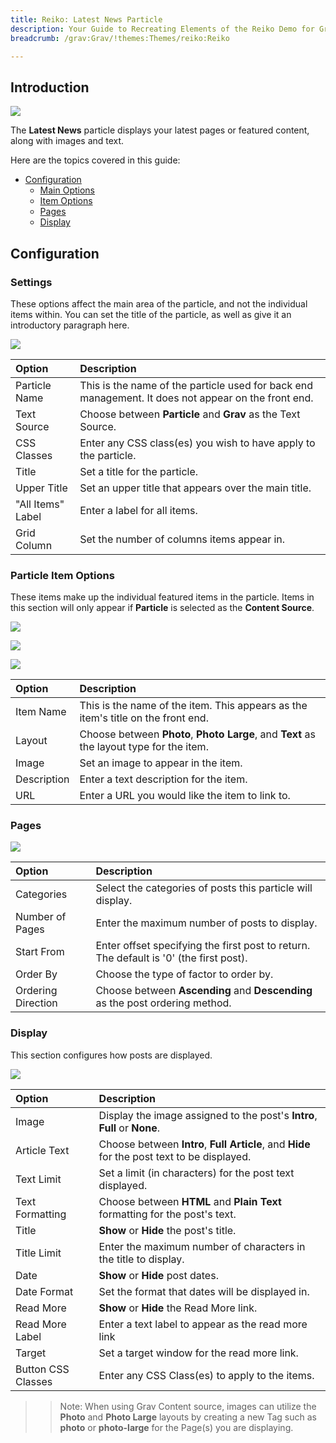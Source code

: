 ```yaml
---
title: Reiko: Latest News Particle
description: Your Guide to Recreating Elements of the Reiko Demo for Grav
breadcrumb: /grav:Grav/!themes:Themes/reiko:Reiko

---
```


## Introduction

![](assets/particle_latestnews1.png)

The **Latest News** particle displays your latest pages or featured content, along with images and text.

Here are the topics covered in this guide:

* [Configuration](#configuration)
    - [Main Options](#settings)
    - [Item Options](#particle-item-options)
    - [Pages](#pages)
    - [Display](#display)

## Configuration

### Settings 

These options affect the main area of the particle, and not the individual items within. You can set the title of the particle, as well as give it an introductory paragraph here.

![](assets/particle_latestnews2.png)

| Option            | Description                                                                                         |
| :-----            | :-----                                                                                              |
| Particle Name     | This is the name of the particle used for back end management. It does not appear on the front end. |
| Text Source       | Choose between **Particle** and **Grav** as the Text Source.                                        |
| CSS Classes       | Enter any CSS class(es) you wish to have apply to the particle.                                     |
| Title             | Set a title for the particle.                                                                       |
| Upper Title       | Set an upper title that appears over the main title.                                                |
| "All Items" Label | Enter a label for all items.                                                                        |
| Grid Column       | Set the number of columns items appear in.                                                          |

### Particle Item Options

These items make up the individual featured items in the particle. Items in this section will only appear if **Particle** is selected as the **Content Source**.

![](assets/particle_latestnews3.png)

![](assets/particle_latestnews4.png)

![](assets/particle_latestnews5.png)

| Option      | Description                                                                              |
| :-----      | :-----                                                                                   |
| Item Name   | This is the name of the item. This appears as the item's title on the front end.         |
| Layout      | Choose between **Photo**, **Photo Large**, and **Text** as the layout type for the item. |
| Image       | Set an image to appear in the item.                                                      |
| Description | Enter a text description for the item.                                                   |
| URL         | Enter a URL you would like the item to link to.                                          |

### Pages

![](assets/particle_latestnews6.png)

| Option             | Description                                                                            |
| :-----             | :-----                                                                                 |
| Categories         | Select the categories of posts this particle will display.                             |
| Number of Pages    | Enter the maximum number of posts to display.                                          |
| Start From         | Enter offset specifying the first post to return. The default is '0' (the first post). |
| Order By           | Choose the type of factor to order by.                                                 |
| Ordering Direction | Choose between **Ascending** and **Descending** as the post ordering method.           |

### Display

This section configures how posts are displayed.

![](assets/particle_latestnews7.png)

| Option             | Description                                                                          |
| :-----             | :-----                                                                               |
| Image              | Display the image assigned to the post's **Intro**, **Full** or **None**.            |
| Article Text       | Choose between **Intro**, **Full Article**, and **Hide** for the post text to be displayed. |
| Text Limit         | Set a limit (in characters) for the post text displayed.                             |
| Text Formatting    | Choose between **HTML** and **Plain Text** formatting for the post's text.           |
| Title              | **Show** or **Hide** the post's title.                                               |
| Title Limit        | Enter the maximum number of characters in the title to display.                      |
| Date               | **Show** or **Hide** post dates.                                                     |
| Date Format        | Set the format that dates will be displayed in.                                      |
| Read More          | **Show** or **Hide** the Read More link.                                             |
| Read More Label    | Enter a text label to appear as the read more link                                   |
| Target             | Set a target window for the read more link.                                          |
| Button CSS Classes | Enter any CSS Class(es) to apply to the items.                                       |

>> Note: When using Grav Content source, images can utilize the **Photo** and **Photo Large** layouts by creating a new Tag such as **photo** or **photo-large** for the Page(s) you are displaying.
